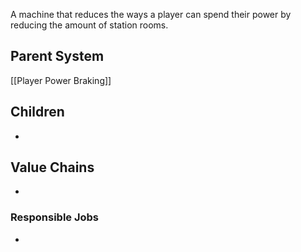 A machine that reduces the ways a player can spend their power by reducing the amount of station rooms. 
## Parent System
[[Player Power Braking]]
## Children
- 
## Value Chains
- 
### Responsible Jobs
-
